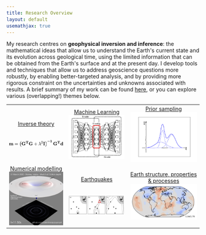 ```yaml
---
title: Research Overview
layout: default
usemathjax: true
---
```


My research centres on **geophysical inversion and inference**: the mathematical ideas that allow us to understand the Earth's current state and its evolution across geological time, using the limited information that can be obtained from the Earth's surface and at the present day. I develop tools and techniques that allow us to address geoscience questions more robustly, by enabling better-targeted analysis, and by providing more rigorous constraint on the uncertainties and unknowns associated with results. A brief summary of my work can be found [here](/research/research_statement.html), or you can explore various (overlapping!) themes below.

|  |  |  | 
|:-:|:-:|:-:|
|<a href="/research/inversetheory.html">Inverse theory<br/><br/><br/><img src="/images/lsq.png" alt="The least squares solution" width="200"/></a>| <a href="/research/machinelearning.html">Machine Learning<br/><img src="/images/autoencoder.png" alt="Autoencoder" width="200"/></a> | <a href="/research/priorsampling.html">Prior sampling<br/><img src="/images/gmm.png" alt="Gaussian Mixture Model" width="200"/></a> |
| <a href="/research/numerical.html">Numerical modelling<br /><img src="/images/pyprop8_snapshot.png" alt="A seismic wavefield" width="200"/></a> | <a href="/research/earthquakes.html">Earthquakes<br /><br/><br/><img src="/images/etew_schematic.png" alt="Earthquake early warning" width="200"></a> | <a href="research/structure.html">Earth structure, properties & processes<br /><img src="/images/dynamic_topo_map.png" alt="Dynamic topography map" width="200"></a> |



